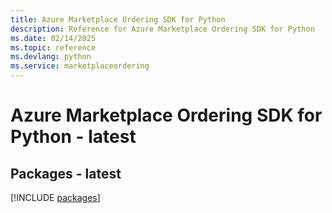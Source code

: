 ```yaml
---
title: Azure Marketplace Ordering SDK for Python
description: Reference for Azure Marketplace Ordering SDK for Python
ms.date: 02/14/2025
ms.topic: reference
ms.devlang: python
ms.service: marketplaceordering
---
```

# Azure Marketplace Ordering SDK for Python - latest
## Packages - latest
[!INCLUDE [packages](marketplace-ordering-index.md)]